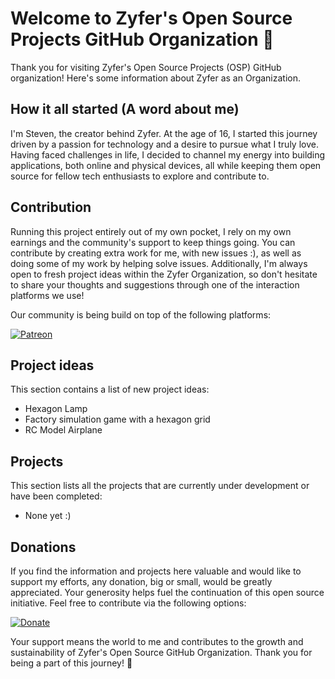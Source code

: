 # Welcome to Zyfer's Open Source Projects GitHub Organization 👋

Thank you for visiting Zyfer's Open Source Projects (OSP) GitHub organization! Here's some information about Zyfer as an Organization.

## How it all started (A word about me)
I'm Steven, the creator behind Zyfer. At the age of 16, I started this journey driven by a passion for technology and a desire to pursue what I truly love.
Having faced challenges in life, I decided to channel my energy into building applications, both online and physical devices, all while keeping them open source for fellow tech enthusiasts to explore and contribute to.

## Contribution
Running this project entirely out of my own pocket, I rely on my own earnings and the community's support to keep things going.
You can contribute by creating extra work for me, with new issues :), as well as doing some of my work by helping solve issues.
Additionally, I'm always open to fresh project ideas within the Zyfer Organization, so don't hesitate to share your thoughts and suggestions through one of the interaction platforms we use!

Our community is being build on top of the following platforms:

[![Patreon](https://img.shields.io/badge/Patreon-blue?logo=patreon)](https://patreon.com/zyfer_osp?utm_medium=unknown&utm_source=join_link&utm_campaign=creatorshare_creator&utm_content=copyLink)

## Project ideas
This section contains a list of new project ideas:
- Hexagon Lamp
- Factory simulation game with a hexagon grid
- RC Model Airplane

## Projects
This section lists all the projects that are currently under development or have been completed:
- None yet :)

## Donations
If you find the information and projects here valuable and would like to support my efforts, any donation, big or small, would be greatly appreciated. 
Your generosity helps fuel the continuation of this open source initiative. Feel free to contribute via the following options:

[![Donate](https://img.shields.io/badge/PayPal-green?logo=paypal)](https://www.paypal.com/paypalme/steventevoortwis)

Your support means the world to me and contributes to the growth and sustainability of Zyfer's Open Source GitHub Organization. Thank you for being a part of this journey! 🌟

